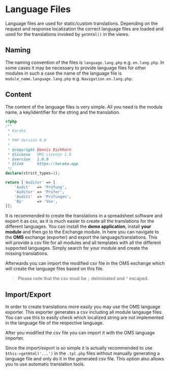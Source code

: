 # Language Files

Language files are used for static/custom translations. Depending on the request and response localization the correct language files are loaded and used for the translations invoked by `getHtml()` in the views.

## Naming

The naming convention of the files is `language.lang.php` e.g. `en.lang.php`. In some cases it may be necessary to provide language files for other modules in such a case the name of the language file is `module_name.language.lang.php` e.g. `Navigation.en.lang.php`.

## Content

The content of the language files is very simple. All you need is the module name, a key/identifier for the string and the translation.

```php
<?php
/**
 * Karaka
 *
 * PHP Version 8.0
 *
 * @copyright Dennis Eichhorn
 * @license   OMS License 1.0
 * @version   1.0.0
 * @link      https://karaka.app
 */
declare(strict_types=1);

return ['Auditor' => [
    'Audit'   => 'Prüfung',
    'Auditor' => 'Prüfer',
    'Audits'  => 'Prüfungen',
    'By'      => 'Von',
]];
```

It is recommended to create the translations in a spreadsheet software and export it as csv, as it is much easier to create all the translations for the different languages. You can install the **demo application**, install **your module** and then go to the Exchange module. In here you can navigate to the **OMS** exchange (exporter) and export the language/translations. This will provide a csv file for all modules and all templates with all the different supported languages. Simply search for your module and create the missing translations.

Afterwards you can import the modified csv file in the OMS exchange which will create the language files based on this file.

> Please note that the csv must be `;` deliminated and `"` escaped.

## Import/Export

In order to create translations more easily you may use the OMS language exporter. This exporter generates a csv including all module langauge files. You can use this to easily check which localized string are not implemented in the language file of the respective language.

After you modified the csv file you can import it with the OMS language importer.

Since the import/export is so simple it is actually recommended to use `$this->getHtml('...')` in the `.tpl.php` files without manually generating a language file and only do it in the generated csv file. This option also allows you to use automatic translation tools.
